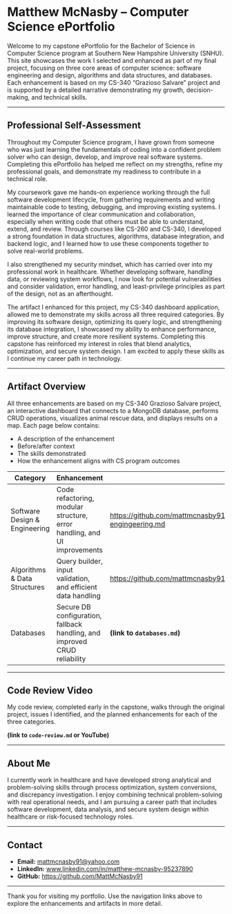 # Matthew McNasby – Computer Science ePortfolio

Welcome to my capstone ePortfolio for the Bachelor of Science in Computer Science program at Southern New Hampshire University (SNHU). This site showcases the work I selected and enhanced as part of my final project, focusing on three core areas of computer science: software engineering and design, algorithms and data structures, and databases. Each enhancement is based on my CS-340 “Grazioso Salvare” project and is supported by a detailed narrative demonstrating my growth, decision-making, and technical skills.

---

##  Professional Self-Assessment

Throughout my Computer Science program, I have grown from someone who was just learning the fundamentals of coding into a confident problem solver who can design, develop, and improve real software systems. Completing this ePortfolio has helped me reflect on my strengths, refine my professional goals, and demonstrate my readiness to contribute in a technical role.

My coursework gave me hands-on experience working through the full software development lifecycle, from gathering requirements and writing maintainable code to testing, debugging, and improving existing systems. I learned the importance of clear communication and collaboration, especially when writing code that others must be able to understand, extend, and review. Through courses like CS-260 and CS-340, I developed a strong foundation in data structures, algorithms, database integration, and backend logic, and I learned how to use these components together to solve real-world problems.

I also strengthened my security mindset, which has carried over into my professional work in healthcare. Whether developing software, handling data, or reviewing system workflows, I now look for potential vulnerabilities and consider validation, error handling, and least-privilege principles as part of the design, not as an afterthought.

The artifact I enhanced for this project, my CS-340 dashboard application, allowed me to demonstrate my skills across all three required categories. By improving its software design, optimizing its query logic, and strengthening its database integration, I showcased my ability to enhance performance, improve structure, and create more resilient systems. Completing this capstone has reinforced my interest in roles that blend analytics, optimization, and secure system design. I am excited to apply these skills as I continue my career path in technology.

---

##  Artifact Overview

All three enhancements are based on my CS-340 Grazioso Salvare project, an interactive dashboard that connects to a MongoDB database, performs CRUD operations, visualizes animal rescue data, and displays results on a map. Each page below contains:

- A description of the enhancement
- Before/after context
- The skills demonstrated
- How the enhancement aligns with CS program outcomes

| Category | Enhancement | Link |
|----------|-------------|------|
| Software Design & Engineering | Code refactoring, modular structure, error handling, and UI improvements | https://github.com/mattmcnasby91/mattmcnasby91.github.io/blob/main/Software-engingeering.md |
| Algorithms & Data Structures | Query builder, input validation, and efficient data handling | https://github.com/mattmcnasby91/mattmcnasby91.github.io/blob/main/Algorithms.md |
| Databases | Secure DB configuration, fallback handling, and improved CRUD reliability | **(link to `databases.md`)** |

---

##  Code Review Video

My code review, completed early in the capstone, walks through the original project, issues I identified, and the planned enhancements for each of the three categories.

 **(link to `code-review.md` or YouTube)**

---

##  About Me

I currently work in healthcare and have developed strong analytical and problem-solving skills through process optimization, system conversions, and discrepancy investigation. I enjoy combining technical problem-solving with real operational needs, and I am pursuing a career path that includes software development, data analysis, and secure system design within healthcare or risk-focused technology roles.

---

##  Contact

- **Email:** mattmcnasby91@yahoo.com
- **LinkedIn:** www.linkedin.com/in/matthew-mcnasby-95237890
- **GitHub:** https://github.com/MattMcNasby91

---

Thank you for visiting my portfolio. Use the navigation links above to explore the enhancements and artifacts in more detail.


